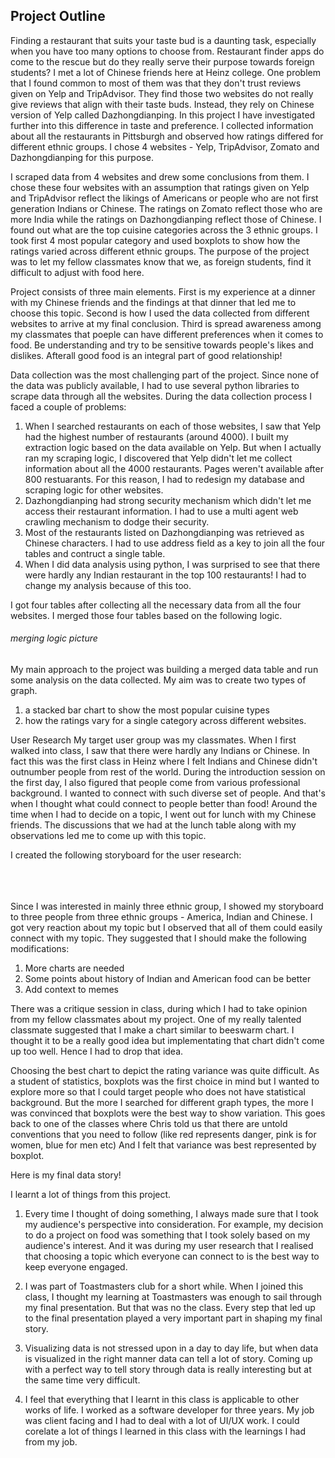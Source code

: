 ## Project Outline
Finding a restaurant that suits your taste bud is a daunting task, especially when you have too many options to choose from. Restaurant finder apps do come to the rescue but do they really serve their purpose towards foreign students?
I met a lot of Chinese friends here at Heinz college. One problem that I found common to most of them was that they don't trust reviews given on Yelp and TripAdvisor. They find those two websites do not really give reviews that align with their taste buds. Instead, they rely on Chinese version of Yelp called Dazhongdianping. 
In this project I have investigated further into this difference in taste and preference. I collected information about all the restaurants in Pittsburgh and observed how ratings differed for different ethnic groups. I chose 4 websites - Yelp, TripAdvisor, Zomato and Dazhongdianping for this purpose.

I scraped data from 4 websites and drew some conclusions from them. I chose these four websites with an assumption that ratings given on Yelp and TripAdvisor reflect the likings of Americans or people who are not first generation Indians or Chinese. The ratings on Zomato reflect those who are more India while the ratings on Dazhongdianping reflect those of Chinese.
I found out what are the top cuisine categories across the 3 ethnic groups. I took first 4 most popular category and used boxplots to show how the ratings varied across different ethnic groups. 
The purpose of the project was to let my fellow classmates know that we, as foreign students, find it difficult to adjust with food here.

Project consists of three main elements.
First is my experience at a dinner with my Chinese friends and the findings at that dinner that led me to choose this topic.
Second is how I used the data collected from different websites to arrive at my final conclusion.
Third is spread awareness among my classmates that poeple can have different preferences when it comes to food. Be understanding and try to be sensitive towards people's likes and dislikes. Afterall good food is an integral part of good relationship!


Data collection was the most challenging part of the project. Since none of the data was publicly available, I had to use several python libraries to scrape data through all the websites. During the data collection process I faced a couple of problems:
1. When I searched restaurants on each of those websites, I saw that Yelp had the highest number of restaurants (around 4000). I built my extraction logic based on the data available on Yelp. But when I actually ran my scraping logic, I discovered that Yelp didn't let me collect information about all the 4000 restaurants. Pages weren't available after 800 restuarants. For this reason, I had to redesign my database and scraping logic for other websites.
2. Dazhongdianping had strong security mechanism which didn't let me access their restaurant information. I had to use a multi agent web crawling mechanism to dodge their security.
3. Most of the restaurants listed on Dazhongdianping was retrieved as Chinese characters. I had to use address field as a key to join all the four tables and contruct a single table.
4. When I did data analysis using python, I was surprised to see that there were hardly any Indian restaurant in the top 100 restaurants! I had to change my analysis because of this too.

I got four tables after collecting all the necessary data from all the four websites. I merged those four tables based on the following logic.
 
###### merging logic picture



My main approach to the project was building a merged data table and run some analysis on the data collected.
My aim was to create two types of graph.
1. a stacked bar chart to show the most popular cuisine types
2. how the ratings vary for a single category across different websites.


User Research
My target user group was my classmates. When I first walked into class, I saw that there were hardly any Indians or Chinese. In fact this was the first class in Heinz where I felt Indians and Chinese didn't outnumber people from rest of the world. During the introduction session on the first day, I also figured that people come from various professional background. I wanted to connect with such diverse set of people. And that's when I thought what could connect to people better than food!
Around the time when I had to decide on a topic, I went out for lunch with my Chinese friends. The discussions that we had at the lunch table along with my observations led me to come up with this topic.

I created the following storyboard for the user research:<br><br><br>
![<img src="./images/StoryBoard1.jpeg" width="100%">](https://ananya-ghosh.github.io/Telling-stories-with-Data/images/StoryBoard1.jpeg)
![<img src="./images/storyboard_updated.jpeg" width="100%">](https://ananya-ghosh.github.io/Telling-stories-with-Data/images/storyboard_updated.jpeg)
 
Since I was interested in mainly three ethnic group, I showed my storyboard to three people from three ethnic groups - America, Indian and Chinese.
I got very reaction about my topic but I observed that all of them could easily connect with my topic. 
They suggested that I should make the following modifications:
1. More charts are needed
2. Some points about history of Indian and American food can be better
3. Add context to memes

There was a critique session in class, during which I had to take opinion from my fellow classmates about my project. One of my really talented classmate suggested that I make a chart similar to beeswarm chart. I thought it to be a really good idea but implementating that chart didn't come up too well. Hence I had to drop that idea.

Choosing the best chart to depict the rating variance was quite difficult. As a student of statistics, boxplots was the first choice in mind but I wanted to explore more so that I could target people who does not have statistical background. But the more I searched for different graph types, the more I was convinced that boxplots were the best way to show variation. This goes back to one of the classes where Chris told us that there are untold conventions that you need to follow (like red represents danger, pink is for women, blue for men etc) And I felt that variance was best represented by boxplot.

Here is my final data story! 

I learnt a lot of things from this project.
1. Every time I thought of doing something, I always made sure that I took my audience's perspective into consideration. For example, my decision to do a project on food was something that I took solely based on my audience's interest. And it was during my user research that I realised that choosing a topic which everyone can connect to is the best way to keep everyone engaged.

2. I was part of Toastmasters club for a short while. When I joined this class, I thought my learning at Toastmasters was enough to sail through my final presentation. But that was no the class. Every step that led up to the final presentation played a very important part in shaping my final story. 

3. Visualizing data is not stressed upon in a day to day life, but when data is visualized in the right manner data can tell a lot of story. Coming up with a perfect way to tell story through data is really interesting but at the same time very difficult.

4. I feel that everything that I learnt in this class is applicable to other works of life. I worked as a software developer for three years. My job was client facing and I had to deal with a lot of UI/UX work. I could corelate a lot of things I learned in this class with the learnings I had from my job.


